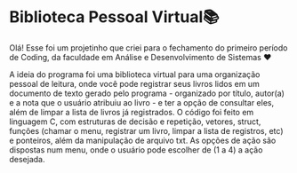 # Biblioteca Pessoal Virtual📚
Olá! Esse foi um projetinho que criei para o fechamento do primeiro período de Coding, da faculdade em Análise e Desenvolvimento de Sistemas ❤️

A ideia do programa foi uma biblioteca virtual para uma organização pessoal de leitura, onde você pode registrar seus livros lidos em um documento de texto gerado pelo programa - organizado por título, autor(a) e a nota que o usuário atribuiu ao livro - e ter a opção de consultar eles, além de limpar a lista de livros já registrados. O código foi feito em linguagem C, com estruturas de decisão e repetição, vetores, struct, funções (chamar o menu, registrar um livro, limpar a lista de registros, etc) e ponteiros, além da manipulação de arquivo txt. As opções de ação são dispostas num menu, onde o usuário pode escolher de (1 a 4) a ação desejada.
